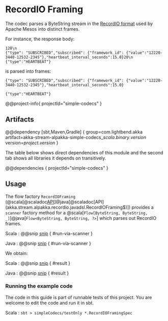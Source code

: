 # RecordIO Framing

The codec parses a ByteString stream in the
[RecordIO format](http://mesos.apache.org/documentation/latest/recordio/) used by Apache Mesos into distinct frames.

For instance, the response body:
```
128\n
{"type": "SUBSCRIBED","subscribed": {"framework_id": {"value":"12220-3440-12532-2345"},"heartbeat_interval_seconds":15.0}20\n
{"type":"HEARTBEAT"}
```
is parsed into frames:
```
{"type": "SUBSCRIBED","subscribed": {"framework_id": {"value":"12220-3440-12532-2345"},"heartbeat_interval_seconds":15.0}
```
```
{"type":"HEARTBEAT"}
```


@@project-info{ projectId="simple-codecs" }

## Artifacts

@@dependency [sbt,Maven,Gradle] {
  group=com.lightbend.akka
  artifact=akka-stream-alpakka-simple-codecs_$scala.binary.version$
  version=$project.version$
}

The table below shows direct dependencies of this module and the second tab shows all libraries it depends on transitively.

@@dependencies { projectId="simple-codecs" }


## Usage

The flow factory `RecordIOFraming` (@scala[@scaladoc[API](akka.stream.alpakka.recordio.scaladsl.RecordIOFraming$)]@java[@scaladoc[API](akka.stream.alpakka.recordio.javadsl.RecordIOFraming$)]) provides a `scanner`
factory method for a @scala[`Flow[ByteString, ByteString, _]`]@java[`Flow<ByteString, ByteString, ?>`] which parses out RecordIO frames.

Scala
: @@snip [snip](/simple-codecs/src/test/scala/docs/scaladsl/RecordIOFramingSpec.scala) { #run-via-scanner }

Java
: @@snip [snip](/simple-codecs/src/test/java/docs/javadsl/RecordIOFramingTest.java) { #run-via-scanner }

We obtain:

Scala
: @@snip [snip](/simple-codecs/src/test/scala/docs/scaladsl/RecordIOFramingSpec.scala) { #result }

Java
: @@snip [snip](/simple-codecs/src/test/java/docs/javadsl/RecordIOFramingTest.java) { #result }


### Running the example code

The code in this guide is part of runnable tests of this project. You are welcome to edit the code and run it in sbt.

Scala
:   ```
    sbt
    > simpleCodecs/testOnly *.RecordIOFramingSpec
    ```

